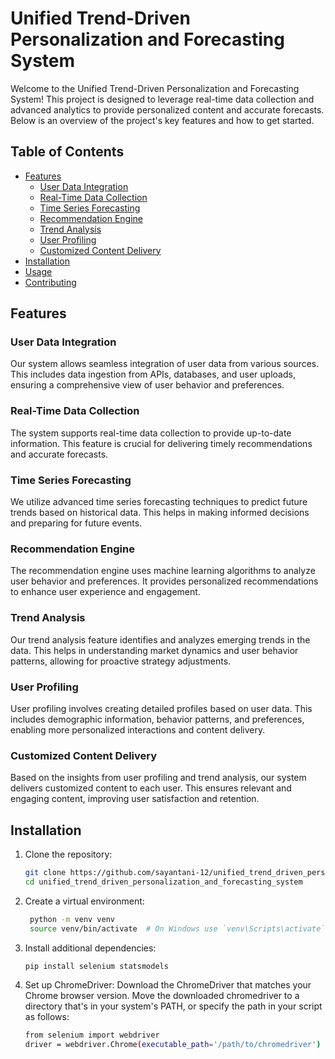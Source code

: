 # Unified Trend-Driven Personalization and Forecasting System
Welcome to the Unified Trend-Driven Personalization and Forecasting System! This project is designed to leverage real-time data collection and advanced analytics to provide personalized content and accurate forecasts. Below is an overview of the project's key features and how to get started.

## Table of Contents
- [Features](#features)
  - [User Data Integration](#user-data-integration)
  - [Real-Time Data Collection](#real-time-data-collection)
  - [Time Series Forecasting](#time-series-forecasting)
  - [Recommendation Engine](#recommendation-engine)
  - [Trend Analysis](#trend-analysis)
  - [User Profiling](#user-profiling)
  - [Customized Content Delivery](#customized-content-delivery)
- [Installation](#installation)
- [Usage](#usage)
- [Contributing](#contributing)

## Features
### User Data Integration
Our system allows seamless integration of user data from various sources. This includes data ingestion from APIs, databases, and user uploads, ensuring a comprehensive view of user behavior and preferences.
### Real-Time Data Collection
The system supports real-time data collection to provide up-to-date information. This feature is crucial for delivering timely recommendations and accurate forecasts.
### Time Series Forecasting
We utilize advanced time series forecasting techniques to predict future trends based on historical data. This helps in making informed decisions and preparing for future events.
### Recommendation Engine
The recommendation engine uses machine learning algorithms to analyze user behavior and preferences. It provides personalized recommendations to enhance user experience and engagement.
### Trend Analysis
Our trend analysis feature identifies and analyzes emerging trends in the data. This helps in understanding market dynamics and user behavior patterns, allowing for proactive strategy adjustments.
### User Profiling
User profiling involves creating detailed profiles based on user data. This includes demographic information, behavior patterns, and preferences, enabling more personalized interactions and content delivery.
### Customized Content Delivery
Based on the insights from user profiling and trend analysis, our system delivers customized content to each user. This ensures relevant and engaging content, improving user satisfaction and retention.

## Installation
1. Clone the repository:
   ```bash
   git clone https://github.com/sayantani-12/unified_trend_driven_personalization_and_forecasting_system.git
   cd unified_trend_driven_personalization_and_forecasting_system
   ```
2. Create a virtual environment:
   ```bash
    python -m venv venv
    source venv/bin/activate  # On Windows use `venv\Scripts\activate`
    ```
3. Install additional dependencies:
   ```bash
   pip install selenium statsmodels
   ```
4. Set up ChromeDriver:
   Download the ChromeDriver that matches your Chrome browser version.
   Move the downloaded chromedriver to a directory that's in your system's PATH, or specify the path in your script as follows:
   ```bash
   from selenium import webdriver
   driver = webdriver.Chrome(executable_path='/path/to/chromedriver')
   ```



